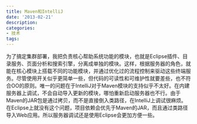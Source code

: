 ```yaml
---
title: Maven和IntelliJ
date: '2013-02-21'
description:
categories:
- 技术
tags:
---
```


为了搞定集群部署，我把负责核心帮助系统功能的模块，也就是Eclipse插件、目录服务、页面分析和搜索引擎，分离成单独的模块。这样，根据服务器的角色，就能在核心模块上搭载不同的功能模块，并通过优化过的流程控制来驱动这些终端服务。尽管使用开关似乎更简单一些，但代码的可读性和可维护性就要差些，也不符合OO的原则。唯一的问题在于IntelliJ对于Maven模块的支持似乎不太好。在内建服务器上调试，不会自动导入更新的模块，哪怕重新启动服务器也不行。由于Maven的JAR包是通过拷贝，而不是直接倒入类路径，在IntelliJ上调试很麻烦。在Eclipse上就没有这个问题，项目依赖会优先于Maven的JAR，而且通过类路径导入Web应用。所以服务器调试还是使用Eclipse会更加方便一些。
